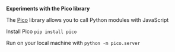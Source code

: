 **Experiments with the Pico library**

The [Pico](https://github.com/fergalwalsh/pico) library allows you to call Python modules with JavaScript

Install Pico `pip install pico`

Run on your local machine with `python -m pico.server`
